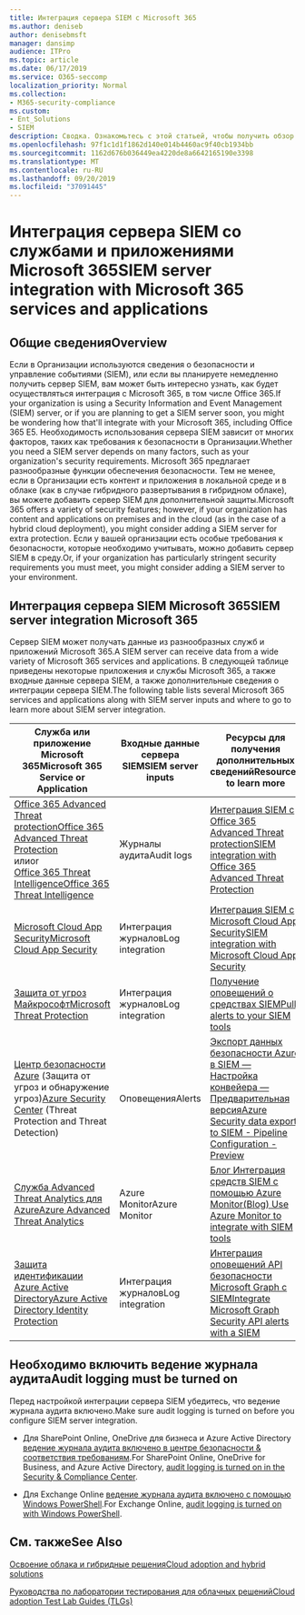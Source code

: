 ```yaml
---
title: Интеграция сервера SIEM с Microsoft 365
ms.author: deniseb
author: denisebmsft
manager: dansimp
audience: ITPro
ms.topic: article
ms.date: 06/17/2019
ms.service: O365-seccomp
localization_priority: Normal
ms.collection:
- M365-security-compliance
ms.custom:
- Ent_Solutions
- SIEM
description: Сводка. Ознакомьтесь с этой статьей, чтобы получить обзор интеграции сервера SIEM с Microsoft 365.
ms.openlocfilehash: 97f1c1d1f1862d140e014b4460ac9f40cb1934bb
ms.sourcegitcommit: 1162d676b036449ea4220de8a6642165190e3398
ms.translationtype: MT
ms.contentlocale: ru-RU
ms.lasthandoff: 09/20/2019
ms.locfileid: "37091445"
---
```

# <a name="siem-server-integration-with-microsoft-365-services-and-applications"></a><span data-ttu-id="78bc9-103">Интеграция сервера SIEM со службами и приложениями Microsoft 365</span><span class="sxs-lookup"><span data-stu-id="78bc9-103">SIEM server integration with Microsoft 365 services and applications</span></span>

## <a name="overview"></a><span data-ttu-id="78bc9-104">Общие сведения</span><span class="sxs-lookup"><span data-stu-id="78bc9-104">Overview</span></span>

<span data-ttu-id="78bc9-105">Если в Организации используются сведения о безопасности и управление событиями (SIEM), или если вы планируете немедленно получить сервер SIEM, вам может быть интересно узнать, как будет осуществляться интеграция с Microsoft 365, в том числе Office 365.</span><span class="sxs-lookup"><span data-stu-id="78bc9-105">If your organization is using a Security Information and Event Management (SIEM) server, or if you are planning to get a SIEM server soon, you might be wondering how that'll integrate with your Microsoft 365, including Office 365 E5.</span></span> <span data-ttu-id="78bc9-106">Необходимость использования сервера SIEM зависит от многих факторов, таких как требования к безопасности в Организации.</span><span class="sxs-lookup"><span data-stu-id="78bc9-106">Whether you need a SIEM server depends on many factors, such as your organization's security requirements.</span></span> <span data-ttu-id="78bc9-107">Microsoft 365 предлагает разнообразные функции обеспечения безопасности. Тем не менее, если в Организации есть контент и приложения в локальной среде и в облаке (как в случае гибридного развертывания в гибридном облаке), вы можете добавить сервер SIEM для дополнительной защиты.</span><span class="sxs-lookup"><span data-stu-id="78bc9-107">Microsoft 365 offers a variety of security features; however, if your organization has content and applications on premises and in the cloud (as in the case of a hybrid cloud deployment), you might consider adding a SIEM server for extra protection.</span></span> <span data-ttu-id="78bc9-108">Если у вашей организации есть особые требования к безопасности, которые необходимо учитывать, можно добавить сервер SIEM в среду.</span><span class="sxs-lookup"><span data-stu-id="78bc9-108">Or, if your organization has particularly stringent security requirements you must meet, you might consider adding a SIEM server to your environment.</span></span>

## <a name="siem-server-integration-microsoft-365"></a><span data-ttu-id="78bc9-109">Интеграция сервера SIEM Microsoft 365</span><span class="sxs-lookup"><span data-stu-id="78bc9-109">SIEM server integration Microsoft 365</span></span>

<span data-ttu-id="78bc9-110">Сервер SIEM может получать данные из разнообразных служб и приложений Microsoft 365.</span><span class="sxs-lookup"><span data-stu-id="78bc9-110">A SIEM server can receive data from a wide variety of Microsoft 365 services and applications.</span></span> <span data-ttu-id="78bc9-111">В следующей таблице приведены некоторые приложения и службы Microsoft 365, а также входные данные сервера SIEM, а также дополнительные сведения о интеграции сервера SIEM.</span><span class="sxs-lookup"><span data-stu-id="78bc9-111">The following table lists several Microsoft 365 services and applications along with SIEM server inputs and where to go to learn more about SIEM server integration.</span></span> 

| <span data-ttu-id="78bc9-112">Служба или приложение Microsoft 365</span><span class="sxs-lookup"><span data-stu-id="78bc9-112">Microsoft 365 Service or Application</span></span> | <span data-ttu-id="78bc9-113">Входные данные сервера SIEM</span><span class="sxs-lookup"><span data-stu-id="78bc9-113">SIEM server inputs</span></span> | <span data-ttu-id="78bc9-114">Ресурсы для получения дополнительных сведений</span><span class="sxs-lookup"><span data-stu-id="78bc9-114">Resources to learn more</span></span> |
| --- | --- | --- |
| [<span data-ttu-id="78bc9-115">Office 365 Advanced Threat protection</span><span class="sxs-lookup"><span data-stu-id="78bc9-115">Office 365 Advanced Threat Protection</span></span>](office-365-atp.md) <br/><span data-ttu-id="78bc9-116">или</span><span class="sxs-lookup"><span data-stu-id="78bc9-116">or</span></span><br/>[<span data-ttu-id="78bc9-117">Office 365 Threat Intelligence</span><span class="sxs-lookup"><span data-stu-id="78bc9-117">Office 365 Threat Intelligence</span></span>](office-365-ti.md) | <span data-ttu-id="78bc9-118">Журналы аудита</span><span class="sxs-lookup"><span data-stu-id="78bc9-118">Audit logs</span></span> | [<span data-ttu-id="78bc9-119">Интеграция SIEM с Office 365 Advanced Threat protection</span><span class="sxs-lookup"><span data-stu-id="78bc9-119">SIEM integration with Office 365 Advanced Threat Protection</span></span>](siem-integration-with-office-365-ti.md) |
| [<span data-ttu-id="78bc9-120">Microsoft Cloud App Security</span><span class="sxs-lookup"><span data-stu-id="78bc9-120">Microsoft Cloud App Security</span></span>](https://docs.microsoft.com/cloud-app-security/what-is-cloud-app-security) | <span data-ttu-id="78bc9-121">Интеграция журналов</span><span class="sxs-lookup"><span data-stu-id="78bc9-121">Log integration</span></span> | [<span data-ttu-id="78bc9-122">Интеграция SIEM с Microsoft Cloud App Security</span><span class="sxs-lookup"><span data-stu-id="78bc9-122">SIEM integration with Microsoft Cloud App Security</span></span>](https://docs.microsoft.com/cloud-app-security/siem) |
| [<span data-ttu-id="78bc9-123">Защита от угроз Майкрософт</span><span class="sxs-lookup"><span data-stu-id="78bc9-123">Microsoft Threat Protection</span></span>](https://docs.microsoft.com/windows/security/threat-protection/) | <span data-ttu-id="78bc9-124">Интеграция журналов</span><span class="sxs-lookup"><span data-stu-id="78bc9-124">Log integration</span></span> | [<span data-ttu-id="78bc9-125">Получение оповещений о средствах SIEM</span><span class="sxs-lookup"><span data-stu-id="78bc9-125">Pull alerts to your SIEM tools</span></span>](https://docs.microsoft.com/windows/security/threat-protection/microsoft-defender-atp/configure-siem) |
| <span data-ttu-id="78bc9-126">[Центр безопасности Azure](https://docs.microsoft.com/azure/security-center/security-center-intro) (Защита от угроз и обнаружение угроз)</span><span class="sxs-lookup"><span data-stu-id="78bc9-126">[Azure Security Center](https://docs.microsoft.com/azure/security-center/security-center-intro) (Threat Protection and Threat Detection)</span></span> | <span data-ttu-id="78bc9-127">Оповещения</span><span class="sxs-lookup"><span data-stu-id="78bc9-127">Alerts</span></span> | [<span data-ttu-id="78bc9-128">Экспорт данных безопасности Azure в SIEM — Настройка конвейера — Предварительная версия</span><span class="sxs-lookup"><span data-stu-id="78bc9-128">Azure Security data export to SIEM - Pipeline Configuration - Preview</span></span>](https://docs.microsoft.com/azure/security-center/security-center-export-data-to-siem) |
|[<span data-ttu-id="78bc9-129">Служба Advanced Threat Analytics для Azure</span><span class="sxs-lookup"><span data-stu-id="78bc9-129">Azure Advanced Threat Analytics</span></span>](https://docs.microsoft.com/azure/security/azure-threat-detection) | <span data-ttu-id="78bc9-130">Azure Monitor</span><span class="sxs-lookup"><span data-stu-id="78bc9-130">Azure Monitor</span></span> | [<span data-ttu-id="78bc9-131">Блог Интеграция средств SIEM с помощью Azure Monitor</span><span class="sxs-lookup"><span data-stu-id="78bc9-131">(Blog) Use Azure Monitor to integrate with SIEM tools</span></span>](https://azure.microsoft.com/blog/use-azure-monitor-to-integrate-with-siem-tools) |
|[<span data-ttu-id="78bc9-132">Защита идентификации Azure Active Directory</span><span class="sxs-lookup"><span data-stu-id="78bc9-132">Azure Active Directory Identity Protection</span></span>](https://docs.microsoft.com/azure/active-directory/identity-protection/overview) |<span data-ttu-id="78bc9-133">Интеграция журналов</span><span class="sxs-lookup"><span data-stu-id="78bc9-133">Log integration</span></span> |[<span data-ttu-id="78bc9-134">Интеграция оповещений API безопасности Microsoft Graph с SIEM</span><span class="sxs-lookup"><span data-stu-id="78bc9-134">Integrate Microsoft Graph Security API alerts with a SIEM</span></span>](https://docs.microsoft.com/graph/security-siemintegration) |


## <a name="audit-logging-must-be-turned-on"></a><span data-ttu-id="78bc9-135">Необходимо включить ведение журнала аудита</span><span class="sxs-lookup"><span data-stu-id="78bc9-135">Audit logging must be turned on</span></span>

<span data-ttu-id="78bc9-136">Перед настройкой интеграции сервера SIEM убедитесь, что ведение журнала аудита включено.</span><span class="sxs-lookup"><span data-stu-id="78bc9-136">Make sure audit logging is turned on before you configure SIEM server integration.</span></span> 

- <span data-ttu-id="78bc9-137">Для SharePoint Online, OneDrive для бизнеса и Azure Active Directory [ведение журнала аудита включено в центре безопасности & соответствия требованиям](https://docs.microsoft.com/office365/securitycompliance/turn-audit-log-search-on-or-off).</span><span class="sxs-lookup"><span data-stu-id="78bc9-137">For SharePoint Online, OneDrive for Business, and Azure Active Directory, [audit logging is turned on in the Security & Compliance Center](https://docs.microsoft.com/office365/securitycompliance/turn-audit-log-search-on-or-off).</span></span>

- <span data-ttu-id="78bc9-138">Для Exchange Online [ведение журнала аудита включено с помощью Windows PowerShell](https://docs.microsoft.com/office365/securitycompliance/enable-mailbox-auditing).</span><span class="sxs-lookup"><span data-stu-id="78bc9-138">For Exchange Online, [audit logging is turned on with Windows PowerShell](https://docs.microsoft.com/office365/securitycompliance/enable-mailbox-auditing).</span></span>
 
## <a name="see-also"></a><span data-ttu-id="78bc9-139">См. также</span><span class="sxs-lookup"><span data-stu-id="78bc9-139">See Also</span></span>

[<span data-ttu-id="78bc9-140">Освоение облака и гибридные решения</span><span class="sxs-lookup"><span data-stu-id="78bc9-140">Cloud adoption and hybrid solutions</span></span>](https://docs.microsoft.com/office365/enterprise/cloud-adoption-and-hybrid-solutions)
  
[<span data-ttu-id="78bc9-141">Руководства по лаборатории тестирования для облачных решений</span><span class="sxs-lookup"><span data-stu-id="78bc9-141">Cloud adoption Test Lab Guides (TLGs)</span></span>](https://docs.microsoft.com/office365/enterprise/cloud-adoption-test-lab-guides-tlgs)


